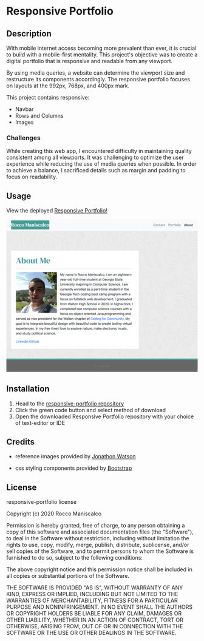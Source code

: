 # Responsive Portfolio

## Description

With mobile internet access becoming more prevalent than ever, it is crucial to build with a mobile-first mentality. This project's objective was to create a digital portfolio that is responsive and readable from any viewport.

By using media queries, a website can determine the viewport size and restructure its components accordingly. The responsive portfolio focuses on layouts at the 992px, 768px, and 400px mark.

This project contains responsive:

* Navbar
* Rows and Columns
* Images

### Challenges

While creating this web app, I encountered difficulty in maintaining quality consistent among all viewports. It was challenging to optimize the user experience while reducing the use of media queries when possible. In order to achieve a balance, I sacrificed details such as margin and padding to focus on readability.

## Usage

View the deployed [Responsive Portfolio!](https://roccomaniscalco.github.io/responsive-portfolio/)

![Responsive Portfolio](assets/Portfolio.png)

## Installation

1.  Head to the [responsive-portfolio repository](https://github.com/roccomaniscalco/responsive-portfolio)
2.  Click the green code button and select method of download
3.  Open the downloaded Responsive Portfolio repository with your choice of text-editor or IDE

## Credits

* reference images provided by [Jonathon Watson](https://github.com/jonathanjwatson)

* css styling components provided by [Bootstrap](https://getbootstrap.com/)

## License
responsive-portfolio license

Copyright (c) 2020 Rocco Maniscalco

Permission is hereby granted, free of charge, to any person obtaining a copy
of this software and associated documentation files (the "Software"), to deal
in the Software without restriction, including without limitation the rights
to use, copy, modify, merge, publish, distribute, sublicense, and/or sell
copies of the Software, and to permit persons to whom the Software is
furnished to do so, subject to the following conditions:

The above copyright notice and this permission notice shall be included in all
copies or substantial portions of the Software.

THE SOFTWARE IS PROVIDED "AS IS", WITHOUT WARRANTY OF ANY KIND, EXPRESS OR
IMPLIED, INCLUDING BUT NOT LIMITED TO THE WARRANTIES OF MERCHANTABILITY,
FITNESS FOR A PARTICULAR PURPOSE AND NONINFRINGEMENT. IN NO EVENT SHALL THE
AUTHORS OR COPYRIGHT HOLDERS BE LIABLE FOR ANY CLAIM, DAMAGES OR OTHER
LIABILITY, WHETHER IN AN ACTION OF CONTRACT, TORT OR OTHERWISE, ARISING FROM,
OUT OF OR IN CONNECTION WITH THE SOFTWARE OR THE USE OR OTHER DEALINGS IN THE
SOFTWARE.